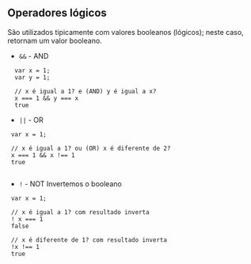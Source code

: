 ## Operadores lógicos
São utilizados tipicamente com valores booleanos (lógicos); neste caso, retornam um valor booleano.
  - `&&` - AND
  
```javascrtipt
  var x = 1;
  var y = 1;
  
  // x é igual a 1? e (AND) y é igual a x?
  x === 1 && y === x
  true
```
  - `||` - OR
  
```javascrtipt
 var x = 1;
  
 // x é igual a 1? ou (OR) x é diferente de 2?
 x === 1 && x !== 1
 true
 
```

  - `!` - NOT
Invertemos o booleano
```javascrtipt
 var x = 1;
  
 // x é igual a 1? com resultado inverta
 ! x === 1
 false
 
 // x é diferente de 1? com resultado inverta
 !x !== 1
 true
 
```
